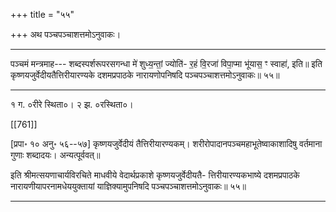 +++
title = "५५"

+++
अथ पञ्चपञ्चाशत्तमोऽनुवाकः।
________________________
पञ्चमं मन्त्रमाह---
शब्दस्पर्शरूपरसगन्धा मे॑ शुध्य॒न्तां॒ ज्योति॑-
र॒हं वि॒रजा॑ विपा॒प्मा भू॑यास॒ ꣳ स्वाहा॑, इति॥
इति कृष्णयजुर्वेदीयतैत्तिरीयारण्यके दशमप्रपाठके नारायणोपनिषदि
पञ्चपञ्चाशत्तमोऽनुवाकः॥ ५५॥
____________________________________________________
१ ग. ०रीरे स्थिता०। २ झ. ०रस्थिता०।

[[761]]

[प्रपा॰ १० अनु॰ ५६--५७] कृष्णयजुर्वेदीयं तैत्तिरीयारण्यकम्।
शरीरोपादानपञ्चमहाभूतेष्वाकाशादिषु वर्तमाना गुणाः शब्दादयः। अन्यत्पूर्ववत्॥

इति श्रीमत्सयणाचार्यविरचिते माधवीये वेदार्थप्रकाशे कृष्णयजुर्वेदीयतै-
त्तिरीयारण्यकभाष्ये दशमप्रपाठके नारायणीयापरनामधेययुक्तायां
याज्ञिक्यामुपनिषदि पञ्चपञ्चाशत्तमोऽनुवाकः॥ ५५॥
________________________
